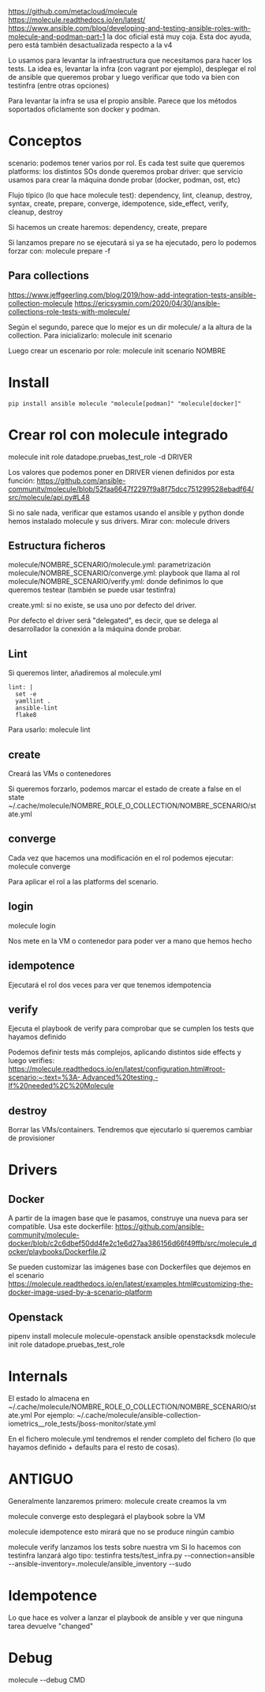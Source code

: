 https://github.com/metacloud/molecule
https://molecule.readthedocs.io/en/latest/
https://www.ansible.com/blog/developing-and-testing-ansible-roles-with-molecule-and-podman-part-1
  la doc oficial está muy coja. Esta doc ayuda, pero está también desactualizada respecto a la v4

Lo usamos para levantar la infraestructura que necesitamos para hacer los tests.
La idea es, levantar la infra (con vagrant por ejemplo), desplegar el rol de ansible que queremos probar y luego verificar que todo va bien con testinfra (entre otras opciones)

Para levantar la infra se usa el propio ansible.
Parece que los métodos soportados oficlamente son docker y podman.

# Conceptos
scenario: podemos tener varios por rol. Es cada test suite que queremos
platforms: los distintos SOs donde queremos probar
driver: que servicio usamos para crear la máquina donde probar (docker, podman, ost, etc)

Flujo típico (lo que hace molecule test):
dependency, lint, cleanup, destroy, syntax, create, prepare, converge, idempotence, side_effect, verify, cleanup, destroy

Si hacemos un create haremos:
dependency, create, prepare

Si lanzamos prepare no se ejecutará si ya se ha ejecutado, pero lo podemos forzar con:
molecule prepare -f

## Para collections
https://www.jeffgeerling.com/blog/2019/how-add-integration-tests-ansible-collection-molecule
https://ericsysmin.com/2020/04/30/ansible-collections-role-tests-with-molecule/

Según el segundo, parece que lo mejor es un dir molecule/ a la altura de la collection.
Para inicializarlo:
molecule init scenario

Luego crear un escenario por role:
molecule init scenario NOMBRE


# Install
```
pip install ansible molecule "molecule[podman]" "molecule[docker]"
```

# Crear rol con molecule integrado
molecule init role datadope.pruebas_test_role -d DRIVER

Los valores que podemos poner en DRIVER vienen definidos por esta función:
https://github.com/ansible-community/molecule/blob/52faa6647f2297f9a8f75dcc751299528ebadf64/src/molecule/api.py#L48

Si no sale nada, verificar que estamos usando el ansible y python donde hemos instalado molecule y sus drivers.
Mirar con:
molecule drivers


## Estructura ficheros
molecule/NOMBRE_SCENARIO/molecule.yml: parametrización
molecule/NOMBRE_SCENARIO/converge.yml: playbook que llama al rol
molecule/NOMBRE_SCENARIO/verify.yml: donde definimos lo que queremos testear (también se puede usar testinfra)

create.yml: si no existe, se usa uno por defecto del driver.

Por defecto el driver será "delegated", es decir, que se delega al desarrollador la conexión a la máquina donde probar.

## Lint
Si queremos linter, añadiremos al molecule.yml
```
lint: |
  set -e
  yamllint .
  ansible-lint
  flake8
```

Para usarlo:
molecule lint

## create
Creará las VMs o contenedores

Si queremos forzarlo, podemos marcar el estado de create a false en el state
~/.cache/molecule/NOMBRE_ROLE_O_COLLECTION/NOMBRE_SCENARIO/state.yml


## converge
Cada vez que hacemos una modificación en el rol podemos ejecutar:
molecule converge

Para aplicar el rol a las platforms del scenario.

## login
molecule login

Nos mete en la VM o contenedor para poder ver a mano que hemos hecho

## idempotence
Ejecutará el rol dos veces para ver que tenemos idempotencia

## verify
Ejecuta el playbook de verify para comprobar que se cumplen los tests que hayamos definido

Podemos definir tests más complejos, aplicando distintos side effects y luego verifies:
https://molecule.readthedocs.io/en/latest/configuration.html#root-scenario:~:text=%3A-,Advanced%20testing,-If%20needed%2C%20Molecule

## destroy
Borrar las VMs/containers.
Tendremos que ejecutarlo si queremos cambiar de provisioner

# Drivers

## Docker
A partir de la imagen base que le pasamos, construye una nueva para ser compatible.
Usa este dockerfile: https://github.com/ansible-community/molecule-docker/blob/c2c6dbef50dd4fe2c1e6d27aa386156d66f49ffb/src/molecule_docker/playbooks/Dockerfile.j2

Se pueden customizar las imágenes base con Dockerfiles que dejemos en el scenario
https://molecule.readthedocs.io/en/latest/examples.html#customizing-the-docker-image-used-by-a-scenario-platform


## Openstack
pipenv install molecule molecule-openstack ansible openstacksdk
molecule init role datadope.pruebas_test_role


# Internals
El estado lo almacena en
~/.cache/molecule/NOMBRE_ROLE_O_COLLECTION/NOMBRE_SCENARIO/state.yml
Por ejemplo:
~/.cache/molecule/ansible-collection-iometrics__role_tests/jboss-monitor/state.yml

En el fichero molecule.yml tendremos el render completo del fichero (lo que hayamos definido + defaults para el resto de cosas).


# ANTIGUO

Generalmente lanzaremos primero:
molecule create
  creamos la vm

molecule converge
  esto desplegará el playbook sobre la VM

molecule idempotence
  esto mirará que no se produce ningún cambio

molecule verify
  lanzamos los tests sobre nuestra vm
  Si lo hacemos con testinfra lanzará algo tipo: testinfra tests/test_infra.py --connection=ansible --ansible-inventory=.molecule/ansible_inventory --sudo



# Idempotence
Lo que hace es volver a lanzar el playbook de ansible y ver que ninguna tarea devuelve "changed"


# Debug
molecule --debug CMD
